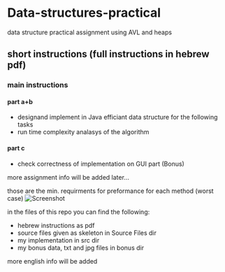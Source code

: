 # Data-structures-practical
data structure practical assignment using AVL and heaps 

## short instructions (full instructions in hebrew pdf)
### main instructions
#### part a+b
* designand implement in Java efficiant data structure for the following tasks 
* run time complexity analasys of the algorithm

#### part c
* check correctness of implementation on GUI part (Bonus)

more assignment info will be added later...

those are the min. requirments for preformance for each method (worst case)
![Screenshot](https://image.ibb.co/jC2e2F/req1.png)

in the files of this repo you can find the following:
* hebrew instructions as pdf
* source files given as skeleton in Source Files dir
* my implementation in src dir
* my bonus data, txt and jpg files in bonus dir

more english info will be added
